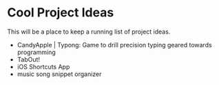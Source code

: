 # Cool Project Ideas

This will be a place to keep a running list of project ideas.

- CandyApple | Typong: Game to drill precision typing geared towards programming
- TabOut!
- iOS Shortcuts App
- music song snippet organizer 